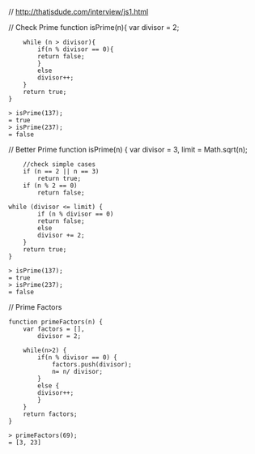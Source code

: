 // http://thatjsdude.com/interview/js1.html


// Check Prime
    function isPrime(n){
        var divisor = 2;

        while (n > divisor){
            if(n % divisor == 0){
            return false; 
            }
            else
            divisor++;
        }
        return true;
    }

    > isPrime(137);
    = true
    > isPrime(237);
    = false


// Better Prime
    function isPrime(n) {
        var divisor = 3, 
            limit = Math.sqrt(n);
        
        //check simple cases
        if (n == 2 || n == 3)
            return true;
        if (n % 2 == 0)
            return false;

    while (divisor <= limit) {
            if (n % divisor == 0)
            return false;
            else
            divisor += 2;
        }
        return true;
    }
    
    > isPrime(137);
    = true
    > isPrime(237);
    = false


// Prime Factors

    function primeFactors(n) {
        var factors = [], 
            divisor = 2;
        
        while(n>2) {
            if(n % divisor == 0) {
                factors.push(divisor); 
                n= n/ divisor;
            }
            else {
            divisor++;
            }     
        }
        return factors;
    }

    > primeFactors(69);
    = [3, 23]